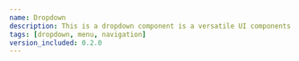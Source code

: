 ```yaml
---
name: Dropdown
description: This is a dropdown component is a versatile UI components that provides a list of selectable options within a compact and accessible interface.
tags: [dropdown, menu, navigation]
version_included: 0.2.0
---
```

